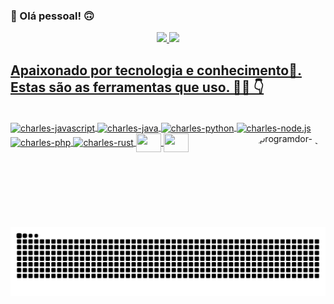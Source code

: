 ### 👋 Olá pessoal! 🙃

<div align="center">
  <a href="https://github.com/charlesesilva">
  <img height="180em" src="https://github-readme-stats.vercel.app/api?username=charlesesilva&show_icons=true&theme=tokyonight&include_all_commits=true&count_private=true"/>
  <img height="180em" src="https://github-readme-stats.vercel.app/api/top-langs/?username=charlesesilva&layout=compact&langs_count=7&theme=tokyonight"/>
</div>

## Apaixonado por tecnologia e conhecimento🫶. Estas são as ferramentas que uso. 👨‍💻 👇
<div style="display: inline_block"><br>

  <img align="center" alt="charles-javascript" height="30" width="40" src="https://cdn.jsdelivr.net/gh/devicons/devicon/icons/javascript/javascript-original.svg">
  <img align="center" alt="charles-java" height="30" width="40" src="https://cdn.jsdelivr.net/gh/devicons/devicon/icons/java/java-original.svg">
<img align="center" alt="charles-python" height="30" width="40" src="https://cdn.jsdelivr.net/gh/devicons/devicon/icons/python/python-original.svg">
<img align="center" alt="charles-node.js" height="30" width="40" src="https://cdn.jsdelivr.net/gh/devicons/devicon/icons/nodejs/nodejs-original.svg">
<img align="center" alt="charles-php" height="30" width="40" src="https://cdn.jsdelivr.net/gh/devicons/devicon/icons/php/php-plain.svg">
<img align="center" alt="charles-rust" height="30" width="40" src="https://cdn.jsdelivr.net/gh/devicons/devicon/icons/rust/rust-plain.svg">
<img align="center" altt=charles-github height="30" width="40" src="https://cdn.jsdelivr.net/gh/devicons/devicon/icons/github/github-original.svg">
<img align="center" altt=charles-gitlab height="30" width="40" src="https://cdn.jsdelivr.net/gh/devicons/devicon/icons/gitlab/gitlab-original.svg">

  <img align="right" alt="programdor- gif" height="150" style="border-radius:50px;" src="https://media1.giphy.com/media/qgQUggAC3Pfv687qPC/giphy.gif?cid=ecf05e47wjhu2392dkqhu95ijf2mvc01o6y4n5s18ukc9p5s&rid=giphy.gif&ct=g">
</div>
  
  ##
 
<div> 
  
 
  ![Snake animation](https://github.com/charlesesilva/charlesesilva/blob/output/github-contribution-grid-snake.svg)
 
</div>


